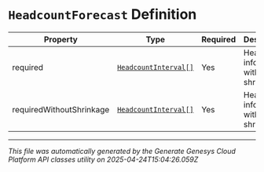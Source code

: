 # `HeadcountForecast` Definition

| Property | Type | Required | Description |
|----------|------|----------|-------------|
| required | [`HeadcountInterval[]`](headcountinterval-definition.md) | Yes | Headcount information with shrinkage |
| requiredWithoutShrinkage | [`HeadcountInterval[]`](headcountinterval-definition.md) | Yes | Headcount information without shrinkage |

---

*This file was automatically generated by the Generate Genesys Cloud Platform API classes utility on 2025-04-24T15:04:26.059Z*